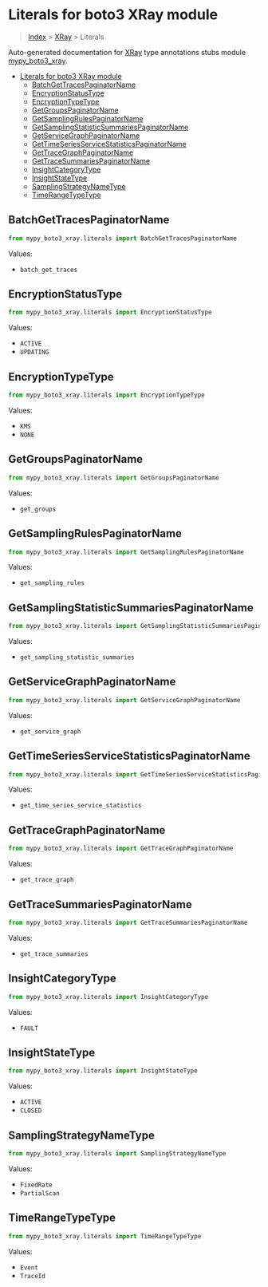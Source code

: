 # Literals for boto3 XRay module

> [Index](..) > [XRay](.) > Literals

Auto-generated documentation for
[XRay](https://boto3.amazonaws.com/v1/documentation/api/1.17.76/reference/services/xray.html#XRay)
type annotations stubs module
[mypy_boto3_xray](https://pypi.org/project/mypy-boto3-xray/).

- [Literals for boto3 XRay module](#literals-for-boto3-xray-module)
  - [BatchGetTracesPaginatorName](#batchgettracespaginatorname)
  - [EncryptionStatusType](#encryptionstatustype)
  - [EncryptionTypeType](#encryptiontypetype)
  - [GetGroupsPaginatorName](#getgroupspaginatorname)
  - [GetSamplingRulesPaginatorName](#getsamplingrulespaginatorname)
  - [GetSamplingStatisticSummariesPaginatorName](#getsamplingstatisticsummariespaginatorname)
  - [GetServiceGraphPaginatorName](#getservicegraphpaginatorname)
  - [GetTimeSeriesServiceStatisticsPaginatorName](#gettimeseriesservicestatisticspaginatorname)
  - [GetTraceGraphPaginatorName](#gettracegraphpaginatorname)
  - [GetTraceSummariesPaginatorName](#gettracesummariespaginatorname)
  - [InsightCategoryType](#insightcategorytype)
  - [InsightStateType](#insightstatetype)
  - [SamplingStrategyNameType](#samplingstrategynametype)
  - [TimeRangeTypeType](#timerangetypetype)

## BatchGetTracesPaginatorName

```python
from mypy_boto3_xray.literals import BatchGetTracesPaginatorName
```

Values:

- `batch_get_traces`

## EncryptionStatusType

```python
from mypy_boto3_xray.literals import EncryptionStatusType
```

Values:

- `ACTIVE`
- `UPDATING`

## EncryptionTypeType

```python
from mypy_boto3_xray.literals import EncryptionTypeType
```

Values:

- `KMS`
- `NONE`

## GetGroupsPaginatorName

```python
from mypy_boto3_xray.literals import GetGroupsPaginatorName
```

Values:

- `get_groups`

## GetSamplingRulesPaginatorName

```python
from mypy_boto3_xray.literals import GetSamplingRulesPaginatorName
```

Values:

- `get_sampling_rules`

## GetSamplingStatisticSummariesPaginatorName

```python
from mypy_boto3_xray.literals import GetSamplingStatisticSummariesPaginatorName
```

Values:

- `get_sampling_statistic_summaries`

## GetServiceGraphPaginatorName

```python
from mypy_boto3_xray.literals import GetServiceGraphPaginatorName
```

Values:

- `get_service_graph`

## GetTimeSeriesServiceStatisticsPaginatorName

```python
from mypy_boto3_xray.literals import GetTimeSeriesServiceStatisticsPaginatorName
```

Values:

- `get_time_series_service_statistics`

## GetTraceGraphPaginatorName

```python
from mypy_boto3_xray.literals import GetTraceGraphPaginatorName
```

Values:

- `get_trace_graph`

## GetTraceSummariesPaginatorName

```python
from mypy_boto3_xray.literals import GetTraceSummariesPaginatorName
```

Values:

- `get_trace_summaries`

## InsightCategoryType

```python
from mypy_boto3_xray.literals import InsightCategoryType
```

Values:

- `FAULT`

## InsightStateType

```python
from mypy_boto3_xray.literals import InsightStateType
```

Values:

- `ACTIVE`
- `CLOSED`

## SamplingStrategyNameType

```python
from mypy_boto3_xray.literals import SamplingStrategyNameType
```

Values:

- `FixedRate`
- `PartialScan`

## TimeRangeTypeType

```python
from mypy_boto3_xray.literals import TimeRangeTypeType
```

Values:

- `Event`
- `TraceId`
